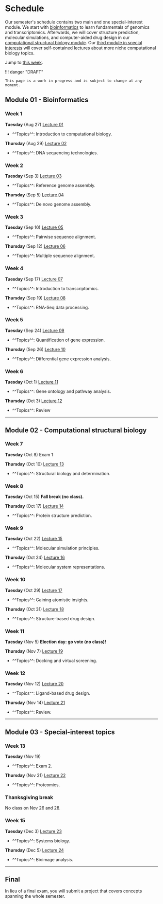 # Schedule

Our semester's schedule contains two main and one special-interest module.
We start with [bioinformatics](#module-01-bioinformatics) to learn fundamentals of genomics and transcriptomics.
Afterwards, we will cover structure prediction, molecular simulations, and computer-aided drug design in our [computational structural biology module](#module-02-computational-structural-biology).
Our [third module in special interests](#module-03-special-interest-topics) will cover self-contained lectures about more niche computational biology topics.

Jump to [this week](#week-1).

!!! danger "DRAFT"

    This page is a work in progress and is subject to change at any moment.

## Module 01 - Bioinformatics

### Week 1

**Tuesday** (Aug 27) [Lecture 01](../../lectures/01/)

-   ^^Topics^^: Introduction to computational biology.

**Thursday** (Aug 29) [Lecture 02](../../lectures/02/)

-   ^^Topics^^: DNA sequencing technologies.

### Week 2

**Tuesday** (Sep 3) [Lecture 03](../../lectures/03/)

-   ^^Topics^^: Reference genome assembly.

**Thursday** (Sep 5) [Lecture 04](../../lectures/04/)

-   ^^Topics^^: De novo genome assembly.

### Week 3

**Tuesday** (Sep 10) [Lecture 05](../../lectures/05/)

-   ^^Topics^^: Pairwise sequence alignment.

**Thursday** (Sep 12) [Lecture 06](../../lectures/06/)

-   ^^Topics^^: Multiple sequence alignment.

### Week 4

**Tuesday** (Sep 17) [Lecture 07](../../lectures/07/)

-   ^^Topics^^: Introduction to transcriptomics.

**Thursday** (Sep 19)  [Lecture 08](../../lectures/08/)

-   ^^Topics^^: RNA-Seq data processing.

### Week 5

**Tuesday** (Sep 24) [Lecture 09](../../lectures/09/)

-   ^^Topics^^: Quantification of gene expression.

**Thursday** (Sep 26) [Lecture 10](../../lectures/10/)

-   ^^Topics^^: Differential gene expression analysis.

### Week 6

**Tuesday** (Oct 1) [Lecture 11](../../lectures/11/)

-   ^^Topics^^: Gene ontology and pathway analysis.

**Thursday** (Oct 3) [Lecture 12](../../lectures/12/)

-   ^^Topics^^: Review

<hr>

## Module 02 - Computational structural biology

### Week 7

**Tuesday** (Oct 8) Exam 1

**Thursday** (Oct 10) [Lecture 13](../../lectures/13/)

-   ^^Topics^^: Structural biology and determination.

### Week 8

**Tuesday** (Oct 15) **Fall break (no class).**

**Thursday** (Oct 17) [Lecture 14](../../lectures/14/)

-   ^^Topics^^: Protein structure prediction.

### Week 9

**Tuesday** (Oct 22) [Lecture 15](../../lectures/15/)

-   ^^Topics^^: Molecular simulation principles.

**Thursday** (Oct 24) [Lecture 16](../../lectures/16/)

-   ^^Topics^^: Molecular system representations.

### Week 10

**Tuesday** (Oct 29) [Lecture 17](../../lectures/17/)

-   ^^Topics^^: Gaining atomistic insights.

**Thursday** (Oct 31) [Lecture 18](../../lectures/18/)

-   ^^Topics^^: Structure-based drug design.

### Week 11

**Tuesday** (Nov 5) **Election day: go vote (no class)!**

**Thursday** (Nov 7) [Lecture 19](../../lectures/19/)

-   ^^Topics^^: Docking and virtual screening.

### Week 12

**Tuesday** (Nov 12) [Lecture 20](../../lectures/20/)

-   ^^Topics^^: Ligand-based drug design.

**Thursday** (Nov 14) [Lecture 21](../../lectures/21/)

-   ^^Topics^^: Review.

<hr>

## Module 03 - Special-interest topics

### Week 13

**Tuesday** (Nov 19)

-   ^^Topics^^: Exam 2.

**Thursday** (Nov 21) [Lecture 22](../../lectures/22/)

-   ^^Topics^^: Proteomics.

### Thanksgiving break

No class on Nov 26 and 28.

### Week 15

**Tuesday** (Dec 3) [Lecture 23](../../lectures/23/)

-   ^^Topics^^: Systems biology.

**Thursday** (Dec 5) [Lecture 24](../../lectures/24/)

-   ^^Topics^^: Bioimage analysis.

<hr>

## Final

In lieu of a final exam, you will submit a project that covers concepts spanning the whole semester.
